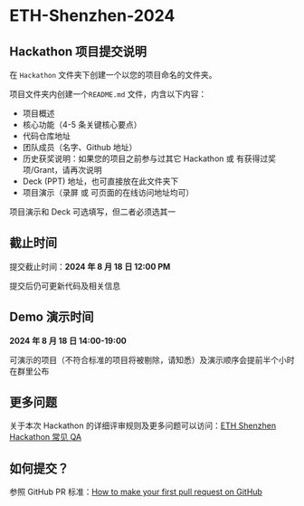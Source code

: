 # ETH-Shenzhen-2024

## Hackathon 项目提交说明

在 `Hackathon` 文件夹下创建一个以您的项目命名的文件夹。

项目文件夹内创建一个`README.md` 文件，内含以下内容：

- 项目概述
- 核心功能（4-5 条关键核心要点）
- 代码仓库地址
- 团队成员（名字、Github 地址）
- 历史获奖说明：如果您的项目之前参与过其它 Hackathon 或 有获得过奖项/Grant，请再次说明
- Deck (PPT) 地址，也可直接放在此文件夹下
- 项目演示（录屏 或 可页面的在线访问地址均可）

项目演示和 Deck 可选填写，但二者必须选其一

## 截止时间

提交截止时间：**2024 年 8 月 18 日 12:00 PM**

提交后仍可更新代码及相关信息

## Demo 演示时间

**2024 年 8 月 18 日 14:00-19:00**

可演示的项目（不符合标准的项目将被剔除，请知悉）及演示顺序会提前半个小时在群里公布

## 更多问题

关于本次 Hackathon 的详细评审规则及更多问题可以访问：[ETH Shenzhen Hackathon 常见 QA](https://docs.google.com/document/d/1ex-n4t-HI4bk3IoHEnqavMwFiB3DdSWsRu7nPsK4P_E/edit)

## 如何提交？

参照 GitHub PR 标准：[How to make your first pull request on GitHub](https://www.freecodecamp.org/news/how-to-make-your-first-pull-request-on-github-3/)
